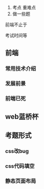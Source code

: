 1. 考点 重难点
2. 做一些题

前端不止于


考试时间等




## 前端





### 常用技术介绍



### 发展前景


### 前端已死



## web蓝桥杯







## 考题形式


### css改bug



### css代码填空


### 静态页面布局


